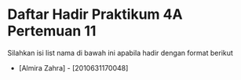 # Daftar Hadir Praktikum 4A Pertemuan 11
Silahkan isi list nama di bawah ini apabila hadir dengan format berikut

- [Almira Zahra] - [2010631170048]
